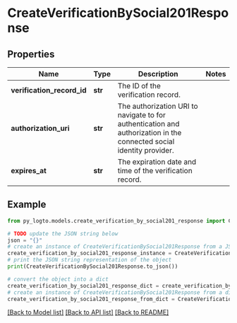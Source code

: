 # CreateVerificationBySocial201Response


## Properties

Name | Type | Description | Notes
------------ | ------------- | ------------- | -------------
**verification_record_id** | **str** | The ID of the verification record. | 
**authorization_uri** | **str** | The authorization URI to navigate to for authentication and authorization in the connected social identity provider. | 
**expires_at** | **str** | The expiration date and time of the verification record. | 

## Example

```python
from py_logto.models.create_verification_by_social201_response import CreateVerificationBySocial201Response

# TODO update the JSON string below
json = "{}"
# create an instance of CreateVerificationBySocial201Response from a JSON string
create_verification_by_social201_response_instance = CreateVerificationBySocial201Response.from_json(json)
# print the JSON string representation of the object
print(CreateVerificationBySocial201Response.to_json())

# convert the object into a dict
create_verification_by_social201_response_dict = create_verification_by_social201_response_instance.to_dict()
# create an instance of CreateVerificationBySocial201Response from a dict
create_verification_by_social201_response_from_dict = CreateVerificationBySocial201Response.from_dict(create_verification_by_social201_response_dict)
```
[[Back to Model list]](../README.md#documentation-for-models) [[Back to API list]](../README.md#documentation-for-api-endpoints) [[Back to README]](../README.md)


